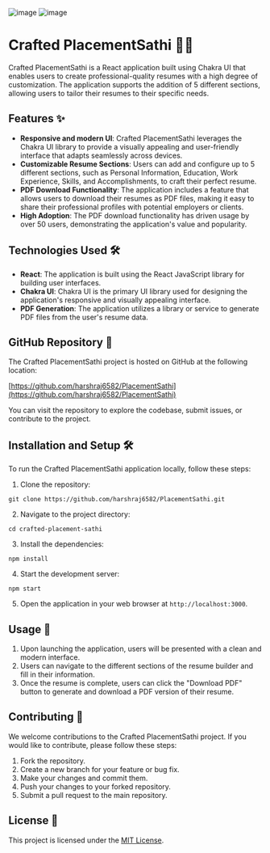 
![image](https://github.com/user-attachments/assets/2a7a070d-9c0e-4431-bec2-96345fed59d7)
![image](https://github.com/user-attachments/assets/cb9f9421-b358-4c40-bec9-bcec3ebb7dc9)

# Crafted PlacementSathi 🧠💼

Crafted PlacementSathi is a React application built using Chakra UI that enables users to create professional-quality resumes with a high degree of customization. The application supports the addition of 5 different sections, allowing users to tailor their resumes to their specific needs.

## Features ✨

- **Responsive and modern UI**: Crafted PlacementSathi leverages the Chakra UI library to provide a visually appealing and user-friendly interface that adapts seamlessly across devices.
- **Customizable Resume Sections**: Users can add and configure up to 5 different sections, such as Personal Information, Education, Work Experience, Skills, and Accomplishments, to craft their perfect resume.
- **PDF Download Functionality**: The application includes a feature that allows users to download their resumes as PDF files, making it easy to share their professional profiles with potential employers or clients.
- **High Adoption**: The PDF download functionality has driven usage by over 50 users, demonstrating the application's value and popularity.

## Technologies Used 🛠️

- **React**: The application is built using the React JavaScript library for building user interfaces.
- **Chakra UI**: Chakra UI is the primary UI library used for designing the application's responsive and visually appealing interface.
- **PDF Generation**: The application utilizes a library or service to generate PDF files from the user's resume data.

## GitHub Repository 🔗

The Crafted PlacementSathi project is hosted on GitHub at the following location:

[https://github.com/harshraj6582/PlacementSathi](https://github.com/harshraj6582/PlacementSathi)

You can visit the repository to explore the codebase, submit issues, or contribute to the project.

## Installation and Setup 🛠

To run the Crafted PlacementSathi application locally, follow these steps:

1. Clone the repository:
```
git clone https://github.com/harshraj6582/PlacementSathi.git
```
2. Navigate to the project directory:
```
cd crafted-placement-sathi
```
3. Install the dependencies:
```
npm install
```
4. Start the development server:
```
npm start
```
5. Open the application in your web browser at `http://localhost:3000`.

## Usage 🚀

1. Upon launching the application, users will be presented with a clean and modern interface.
2. Users can navigate to the different sections of the resume builder and fill in their information.
3. Once the resume is complete, users can click the "Download PDF" button to generate and download a PDF version of their resume.

## Contributing 🤝

We welcome contributions to the Crafted PlacementSathi project. If you would like to contribute, please follow these steps:

1. Fork the repository.
2. Create a new branch for your feature or bug fix.
3. Make your changes and commit them.
4. Push your changes to your forked repository.
5. Submit a pull request to the main repository.

## License 📜

This project is licensed under the [MIT License](LICENSE).

